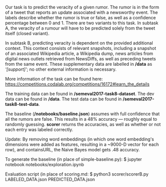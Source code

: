 Our task is to predict the veracity of a given rumor. The rumor is in the form of a tweet that reports an update associated with a newsworthy event. The labels describe whether the rumor is true or false, as well as a confidence percentage between 0 and 1. There are two variants to this task. In subtask A, the veracity of a rumour will have to be predicted solely from the tweet itself (closed variant).

In subtask B, predicting veracity is dependent on the provided additional context. This context consists of relevant snapshots, including a snapshot of an associated Wikipedia article, a Wikipedia dump, news articles from digital news outlets retrieved from NewsDiffs, as well as preceding tweets from the same event. These supplementary data are labelled in **/data** as *'[support]'*; no other external information is necessary.

More information of the task can be found here: https://competitions.codalab.org/competitions/16172#learn_the_details

The training data can be found in **/semeval2017-task8-dataset**.
The dev data can be found in **/data**.
The test data can be found in **/semeval2017-task8-test-data**. 

The baseline (**/notebooks/baseline.json**) assumes with full confidence that all the rumors are false. This results in a 48% accuracy — roughly equal to randomly guessing. **scorer** returns the accuracies, as well as whether or not each entry was labeled correctly.

Update: By removing word embeddings (in which one word embedding's dimensions were added as features, resulting in a ~9000-D vector for each row), and containsURL, the Naive Bayes model gets .48 accuracy.


To generate the baseline (in place of simple-baseline.py): 
$ jupyter notebook notebooks/exploration.ipynb


Evaluation script (in place of scoring.md:
$ python3 scorer/scorerB.py LABELED_DATA.json PREDICTED_DATA.json 
